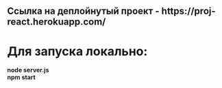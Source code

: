 <h2>Ссылка на деплойнутый проект - https://proj-react.herokuapp.com/<h2>

<h1>Для запуска локально:</h1>

<b>node server.js</b>
<br />
<b>npm start</b>

